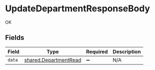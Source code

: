 # UpdateDepartmentResponseBody

OK


## Fields

| Field                                                          | Type                                                           | Required                                                       | Description                                                    |
| -------------------------------------------------------------- | -------------------------------------------------------------- | -------------------------------------------------------------- | -------------------------------------------------------------- |
| `data`                                                         | [shared.DepartmentRead](../../models/shared/departmentread.md) | :heavy_minus_sign:                                             | N/A                                                            |